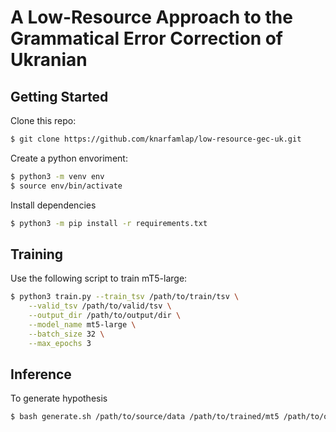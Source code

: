 # A Low-Resource Approach to the Grammatical Error Correction of Ukranian

## Getting Started

Clone this repo:

```bash
$ git clone https://github.com/knarfamlap/low-resource-gec-uk.git
```

Create a python envoriment:

```bash
$ python3 -m venv env
$ source env/bin/activate
```

Install dependencies

```bash
$ python3 -m pip install -r requirements.txt
```

## Training

Use the following script to train mT5-large:

```bash
$ python3 train.py --train_tsv /path/to/train/tsv \
    --valid_tsv /path/to/valid/tsv \
    --output_dir /path/to/output/dir \
    --model_name mt5-large \
    --batch_size 32 \
    --max_epochs 3
```

## Inference

To generate hypothesis

```bash
$ bash generate.sh /path/to/source/data /path/to/trained/mt5 /path/to/outputdir
```
